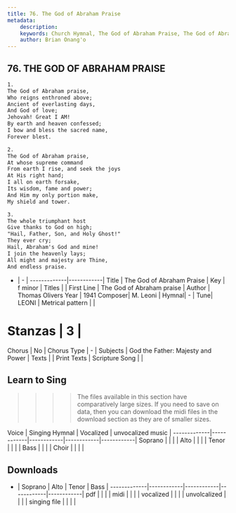 ```yaml
---
title: 76. The God of Abraham Praise
metadata:
    description: 
    keywords: Church Hymnal, The God of Abraham Praise, The God of Abraham praise, 
    author: Brian Onang'o
---
```



## 76. THE GOD OF ABRAHAM PRAISE

```txt
1.
The God of Abraham praise,
Who reigns enthroned above;
Ancient of everlasting days,
And God of love;
Jehovah! Great I AM!
By earth and heaven confessed;
I bow and bless the sacred name,
Forever blest.

2.
The God of Abraham praise,
At whose supreme command
From earth I rise, and seek the joys
At His right hand;
I all on earth forsake,
Its wisdom, fame and power;
And Him my only portion make,
My shield and tower.

3.
The whole triumphant host
Give thanks to God on high;
"Hail, Father, Son, and Holy Ghost!"
They ever cry;
Hail, Abraham's God and mine!
I join the heavenly lays;
All might and majesty are Thine,
And endless praise.

```

- |   -  |
-------------|------------|
Title | The God of Abraham Praise |
Key | f minor |
Titles |  |
First Line | The God of Abraham praise |
Author | Thomas Olivers
Year | 1941
Composer| M. Leoni |
Hymnal|  - |
Tune| LEONI |
Metrical pattern | |
# Stanzas | 3 |
Chorus | No |
Chorus Type | - |
Subjects | God the Father: Majesty and Power |
Texts |  |
Print Texts | 
Scripture Song |  |
  
## Learn to Sing

>>>> The files available in this section have comparatively large sizes. If you need to save on data, then you can download the midi files in the download section as they are of smaller sizes.

Voice |  Singing Hymnal | Vocalized | unvocalized music |
-------------|------------|------------|------------|------------|
Soprano | | | |
Alto | | | |
Tenor | | | |
Bass | | | |
Choir | | | |

## Downloads

- |  Soprano | Alto | Tenor | Bass |
-------------|------------|------------|------------|------------|
pdf | | | |
midi | | | |
vocalized | | | |
unvolcalized | | | |
singing file | | | |
  